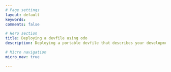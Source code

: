 ```yaml
---
# Page settings
layout: default
keywords:
comments: false

# Hero section
title: Deploying a devfile using odo
description: Deploying a portable devfile that describes your development environment

# Micro navigation
micro_nav: true

---
```

